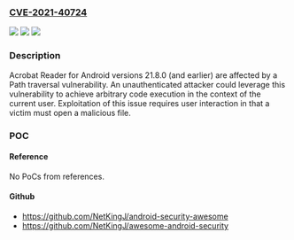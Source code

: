 ### [CVE-2021-40724](https://cve.mitre.org/cgi-bin/cvename.cgi?name=CVE-2021-40724)
![](https://img.shields.io/static/v1?label=Product&message=Reader%20Mobile&color=blue)
![](https://img.shields.io/static/v1?label=Version&message=%3C%3D%2021.8.0%20&color=brighgreen)
![](https://img.shields.io/static/v1?label=Vulnerability&message=Improper%20Limitation%20of%20a%20Pathname%20to%20a%20Restricted%20Directory%20('Path%20Traversal')%20(CWE-22)&color=brighgreen)

### Description

Acrobat Reader for Android versions 21.8.0 (and earlier) are affected by a Path traversal vulnerability. An unauthenticated attacker could leverage this vulnerability to achieve arbitrary code execution in the context of the current user. Exploitation of this issue requires user interaction in that a victim must open a malicious file.

### POC

#### Reference
No PoCs from references.

#### Github
- https://github.com/NetKingJ/android-security-awesome
- https://github.com/NetKingJ/awesome-android-security

